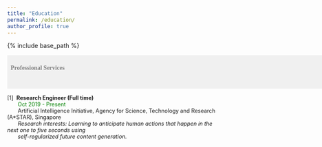 ```yaml
---
title: "Education"
permalink: /education/
author_profile: true
---
```


{% include base_path %}

<span style="font-size:1em;font-family:georgia; color:gray;background-color: #F0F0F0;height: 4em; width: 57em; display:inline-block; vertical-align: middle; padding-top: 22px;padding-left: 8px;text-align: left"><b>Professional Services</b></span><br/>

<span style="font-size:0.9em"> [1]<span style="color:white">a</span><b>Research Engineer (Full time)</b><br />
  &nbsp; &thinsp; &thinsp; &thinsp; <span style="color:green;">Oct 2019 - Present </span><br />
  &nbsp; &thinsp; &thinsp; &thinsp; Artificial Intelligence Initiative, Agency for Science, Technology and Research (A*STAR), Singapore<br /> &nbsp; &thinsp; &thinsp; &thinsp; <i>Research interests: Learning to anticipate human actions that happen in the next one to five seconds using <br/>
  &nbsp; &thinsp; &thinsp; &thinsp; self-regularized future content generation. </i> <br/></span>
